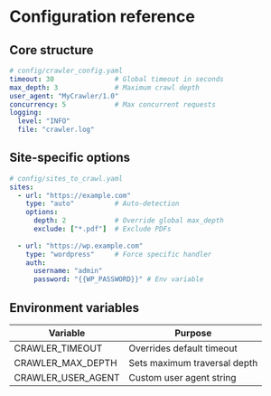 # Configuration reference

## Core structure

```yaml
# config/crawler_config.yaml
timeout: 30               # Global timeout in seconds
max_depth: 3              # Maximum crawl depth
user_agent: "MyCrawler/1.0"
concurrency: 5            # Max concurrent requests
logging:
  level: "INFO"
  file: "crawler.log"
```

## Site-specific options

```yaml
# config/sites_to_crawl.yaml
sites:
  - url: "https://example.com"
    type: "auto"          # Auto-detection
    options:
      depth: 2            # Override global max_depth
      exclude: ["*.pdf"]  # Exclude PDFs
  
  - url: "https://wp.example.com"
    type: "wordpress"     # Force specific handler
    auth:
      username: "admin"
      password: "{{WP_PASSWORD}}" # Env variable
```

## Environment variables

| Variable	           | Purpose                      |
|---------------------|------------------------------|
| CRAWLER_TIMEOUT	    | Overrides default timeout    |
| CRAWLER_MAX_DEPTH	  | Sets maximum traversal depth |
| CRAWLER_USER_AGENT	 | Custom user agent string     |
